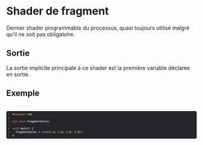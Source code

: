 # Shader de fragment

Dernier shader programmable du processus, quasi toujours utilisé malgré qu'il ne soit pas obligatoire.

## Sortie

La sortie implicite principale à ce shader est la première variable déclarée en sortie.

## Exemple

<br>![Shaders Pipeline](Images/fragmentColor.png)
